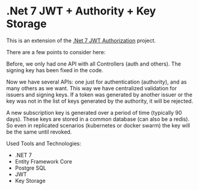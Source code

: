 # .Net 7 JWT + Authority + Key Storage

This is an extension of the [.Net 7 JWT Authorization](https://github.com/maiconghidolin/Net-7-JWT-Auth) project.

There are a few points to consider here:

Before, we only had one API with all Controllers (auth and others).
The signing key has been fixed in the code.

Now we have several APIs: one just for authentication (authority), and as many others as we want. This way we have centralized validation for issuers and signing keys. If a token was generated by another issuer or the key was not in the list of keys generated by the authority, it will be rejected.

A new subscription key is generated over a period of time (typically 90 days). These keys are stored in a common database (can also be a redis).
So even in replicated scenarios (kubernetes or docker swarm) the key will be the same until revoked.

Used Tools and Technologies:
 - .NET 7
 - Entity Framework Core
 - Postgre SQL
 - JWT 
 - Key Storage

